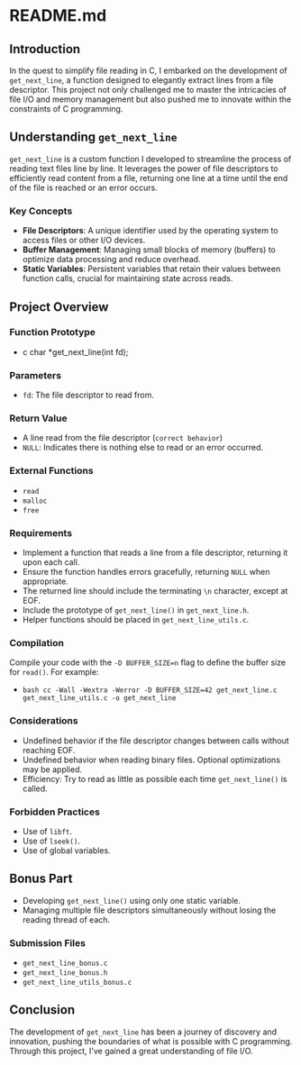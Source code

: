 # README.md

## Introduction

In the quest to simplify file reading in C, I embarked on the development of `get_next_line`, a function designed to elegantly extract lines from a file descriptor. This project not only challenged me to master the intricacies of file I/O and memory management but also pushed me to innovate within the constraints of C programming.

## Understanding `get_next_line`

`get_next_line` is a custom function I developed to streamline the process of reading text files line by line. It leverages the power of file descriptors to efficiently read content from a file, returning one line at a time until the end of the file is reached or an error occurs.

### Key Concepts

- **File Descriptors**: A unique identifier used by the operating system to access files or other I/O devices.
- **Buffer Management**: Managing small blocks of memory (buffers) to optimize data processing and reduce overhead.
- **Static Variables**: Persistent variables that retain their values between function calls, crucial for maintaining state across reads.

## Project Overview

### Function Prototype

- c char *get_next_line(int fd);
  
### Parameters

- `fd`: The file descriptor to read from.

### Return Value

- A line read from the file descriptor (`correct behavior`)
- `NULL`: Indicates there is nothing else to read or an error occurred.

### External Functions

- `read`
- `malloc`
- `free`

### Requirements

- Implement a function that reads a line from a file descriptor, returning it upon each call.
- Ensure the function handles errors gracefully, returning `NULL` when appropriate.
- The returned line should include the terminating `\n` character, except at EOF.
- Include the prototype of `get_next_line()` in `get_next_line.h`.
- Helper functions should be placed in `get_next_line_utils.c`.

### Compilation

Compile your code with the `-D BUFFER_SIZE=n` flag to define the buffer size for `read()`. For example:
 - ``` bash cc -Wall -Wextra -Werror -D BUFFER_SIZE=42 get_next_line.c get_next_line_utils.c -o get_next_line ```

### Considerations

- Undefined behavior if the file descriptor changes between calls without reaching EOF.
- Undefined behavior when reading binary files. Optional optimizations may be applied.
- Efficiency: Try to read as little as possible each time `get_next_line()` is called.

### Forbidden Practices

- Use of `libft`.
- Use of `lseek()`.
- Use of global variables.

## Bonus Part

- Developing `get_next_line()` using only one static variable.
- Managing multiple file descriptors simultaneously without losing the reading thread of each.

### Submission Files

- `get_next_line_bonus.c`
- `get_next_line_bonus.h`
- `get_next_line_utils_bonus.c`

## Conclusion

The development of `get_next_line` has been a journey of discovery and innovation, pushing the boundaries of what is possible with C programming. Through this project, I've gained a great understanding of file I/O.
